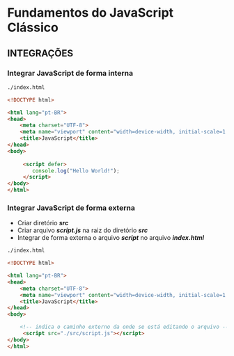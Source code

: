 <!-- É o mair título da página # -->
# Fundamentos do JavaScript Clássico

## INTEGRAÇÕES

### Integrar JavaScript de forma interna

<!-- ~~~ indica código -->
~~~~ html
./index.html

<!DOCTYPE html>

<html lang="pt-BR">
<head>
    <meta charset="UTF-8">
    <meta name="viewport" content="width=device-width, initial-scale=1.0">
    <title>JavaScript</title>
</head>
<body>
    
     <script defer>
        console.log("Hello World!");
     </script>
</body>
</html>

~~~~

### Integrar JavaScript de forma externa

<!-- * - itálico; ** - negrito; *** - negrito e itálico. -->
- Criar diretório ***src***
- Criar arquivo ***script.js*** na raiz do diretório ***src***
- Integrar de forma externa o arquivo ***script*** no arquivo ***index.html***

~~~~ html
./index.html

<!DOCTYPE html>

<html lang="pt-BR">
<head>
    <meta charset="UTF-8">
    <meta name="viewport" content="width=device-width, initial-scale=1.0">
    <title>JavaScript</title>
</head>
<body>

    <!-- indica o caminho externo da onde se está editando o arquivo -->
     <script src="./src/script.js"></script>
</body>
</html>
~~~~